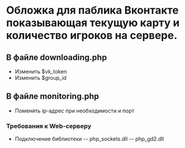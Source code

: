 # Обложка для паблика Вконтакте показывающая текущую карту и количество игроков на сервере.

## В файле downloading.php
- Изменить $vk_token
- Изменить $group_id

## В файле monitoring.php
- Поменять ip-адрес при необходимости и порт

### Требования к Web-серверу
- Подключение библиотеки
-- php_sockets.dll
-- php_gd2.dll
